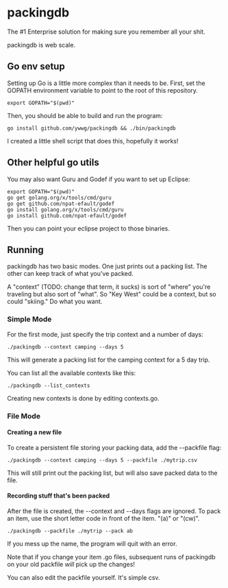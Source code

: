 # packingdb

The #1 Enterprise solution for making sure you remember all your shit.

packingdb is web scale.

## Go env setup

Setting up Go is a little more complex than it needs to be.  First, set the GOPATH environment
variable to point to the root of this repository.

```shell
export GOPATH="$(pwd)"
```

Then, you should be able to build and run the program:

```shell
go install github.com/ywwg/packingdb && ./bin/packingdb
```

I created a little shell script that does this, hopefully it works!

## Other helpful go utils

You may also want Guru and Godef if you want to set up Eclipse:

```shell
export GOPATH="$(pwd)"
go get golang.org/x/tools/cmd/guru
go get github.com/npat-efault/godef
go install golang.org/x/tools/cmd/guru
go install github.com/npat-efault/godef
```

Then you can point your eclipse project to those binaries.

## Running

packingdb has two basic modes.  One just prints out a packing list.  The other can keep track of
what you've packed.

A "context" (TODO: change that term, it sucks) is sort of "where" you're traveling but also sort
of "what".  So "Key West" could be a context, but so could "skiing."  Do what you want.

### Simple Mode

For the first mode, just specify the trip context and a number of days:

```shell
./packingdb --context camping --days 5
```

This will generate a packing list for the camping context for a 5 day trip.

You can list all the available contexts like this:

```shell
./packingdb --list_contexts
```

Creating new contexts is done by editing contexts.go.

### File Mode


#### Creating a new file

To create a persistent file storing your packing data, add the --packfile flag:

```shell
./packingdb --context camping --days 5 --packfile ./mytrip.csv
```

This will still print out the packing list, but will also save packed data to the file.

#### Recording stuff that's been packed

After the file is created, the --context and --days flags are ignored.  To pack an item, use the
short letter code in front of the item.  "(a)" or "(cw)".

```shell
./packingdb --packfile ./mytrip --pack ab
```

If you mess up the name, the program will quit with an error.

Note that if you change your item .go files, subsequent runs of packingdb on your old packfile
*will* pick up the changes!

You can also edit the packfile yourself.  It's simple csv.
